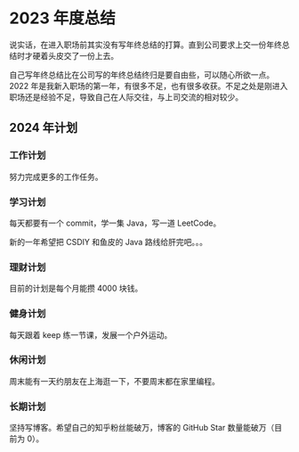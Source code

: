 # 2023 年度总结

说实话，在进入职场前其实没有写年终总结的打算。直到公司要求上交一份年终总结时才硬着头皮交了一份上去。

自己写年终总结比在公司写的年终总结终归是要自由些，可以随心所欲一点。2022 年是我新入职场的第一年，有很多不足，也有很多收获。不足之处是刚进入职场还是经验不足，导致自己在人际交往，与上司交流的相对较少。

## 2024 年计划

### 工作计划

努力完成更多的工作任务。

### 学习计划

每天都要有一个 commit，学一集 Java，写一道 LeetCode。

新的一年希望把 CSDIY 和鱼皮的 Java 路线给肝完吧。。。

### 理财计划

目前的计划是每个月能攒 4000 块钱。

### 健身计划

每天跟着 keep 练一节课，发展一个户外运动。

### 休闲计划

周末能有一天约朋友在上海逛一下，不要周末都在家里编程。

### 长期计划

坚持写博客。希望自己的知乎粉丝能破万，博客的 GitHub Star 数量能破万（目前为 0）。
